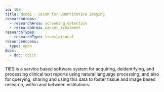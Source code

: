 ```yaml
---
id: 108
title: dcmqi - DICOM for Quantitative Imaging
researchAreas:
  - researchArea: screening_detection
  - researchArea: cancer_treatment
researchTypes:
  - researchType: translational
resourceAccess:
  type: open
docs:
  - doc: cbiit
---
```

TIES is a service based software system for acquiring, deidentifying, and processing clinical text reports using natural language processing, and also for querying, sharing and using this data to foster tissue and image based research, within and between institutions.
